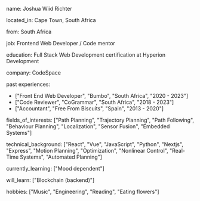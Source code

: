 name: Joshua Wiid Richter

located_in: Cape Town, South Africa

from: South Africa

job: Frontend Web Developer / Code mentor

education: Full Stack Web Development certification at Hyperion Development

company: CodeSpace

past experiences: 
  - ["Front End Web Developer", "Bumbo", "South Africa", "2020 - 2023"]
  - ["Code Reviewer", "CoGrammar", "South Africa", "2018 - 2023"]
  - ["Accountant", "Free From Biscuits", "Spain", "2013 - 2020"]
 

fields_of_interests: ["Path Planning", "Trajectory Planning", "Path Following", "Behaviour Planning", 
                      "Localization", "Sensor Fusion", "Embedded Systems"]
                      
technical_background: ["React", "Vue", "JavaScript", "Python", "Nextjs", "Express", "Motion Planning", "Optimization",
                       "Nonlinear Control", "Real-Time Systems", "Automated Planning"]
                       
currently_learning: ["Mood dependent"]

will_learn: ["Blockchain (backend)"]

hobbies: ["Music", "Engineering", "Reading", "Eating flowers"]
